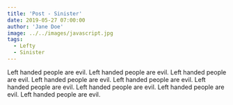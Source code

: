 ```yaml
---
title: 'Post - Sinister'
date: 2019-05-27 07:00:00
author: 'Jane Doe'
image: ../../images/javascript.jpg
tags:
  - Lefty
  - Sinister
---
```


Left handed people are evil.
Left handed people are evil.
Left handed people are evil.
Left handed people are evil.
Left handed people are evil.
Left handed people are evil.
Left handed people are evil.
Left handed people are evil.
Left handed people are evil.
